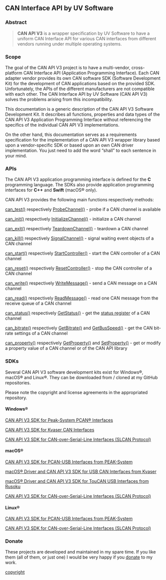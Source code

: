 ## CAN Interface API by UV Software

### Abstract

> **CAN API V3** is a wrapper specification by UV Software to have a uniform CAN Interface API for various CAN interfaces from different vendors running under multiple operating systems.

### Scope

The goal of the CAN API V3 project is to have a multi-vendor, cross-platform CAN Interface API (Application Programming Interface). Each CAN adapter vendor provides its own CAN software SDK (Software Development Kit) for the development of CAN applications based on the provided SDK. Unfortunately, the APIs of the different manufacturers are not compatible with each other. The CAN Interface API by UV Software (CAN API V3) solves the problems arising from this incompatibility.

This documentation is a generic description of the CAN API V3 Software Development Kit. It describes all functions, properties and data types of the CAN API V3 Application Programming Interface without referencing the specifics of the individual CAN API V3 implementations.

On the other hand, this documentation serves as a requirements specification for the implementation of a CAN API V3 wrapper library based upon a vendor-specific SDK or based upon an own CAN driver implementation. You just need to add the word “shall” to each sentence in your mind.

### APIs

The CAN API V3 application programming interface is defined for the **C** programming language.
The SDKs also provide application programming interfaces for **C++** and **Swift** (macOS&reg; only).

CAN API V3 provides the following main functions respectively methods:

[can_test()](/reference/can_test#can_test) respectively [ProbeChannel()](/reference/can_test#probechannel) - probe if a CAN channel is available

[can_init()](/reference/can_init#can_init) respectively [InitializeChannel()](/reference/can_init#initializechannel) - initialize a CAN channel

[can_exit()](/reference/can_exit#can_exit) respectively [TeardownChannel()](/reference/can_exit#teardownchannel) - teardown a CAN channel

[can_kill()](/reference/can_kill#can_kill) respectively [SignalChannel()](/reference/can_kill#signalchannel) - signal waiting event objects of a CAN channel

[can_start()](/reference/can_start#can_start) respectively [StartController()](/reference/can_start#startcontroller) - start the CAN controller of a CAN channel

[can_reset()](/reference/can_reset#can_reset) respectively [ResetController()](/reference/can_reset#resetcontroller) - stop the CAN controller of a CAN channel

[can_write()](/reference/can_write#can_write) respectively [WriteMessage()](/reference/can_write#writemessage) - send a CAN message on a CAN channel

[can_read()](/reference/can_read#can_read) respectively [ReadMessage()](/reference/can_read#readmessage) - read one CAN message from the receive queue of a CAN channel

[can_status()](/reference/can_status#can_status) respectively [GetStatus()](/reference/can_status#getstatus) - get the [status register](/reference/status_register#name) of a CAN channel

[can_bitrate()](/reference/can_bitrate#can_bitrate) respectively [GetBitrate()](/reference/can_bitrate#getbitrate) and [GetBusSpeed()](/reference/can_bitrate#getbusspeed) - get the CAN bit-rate settings of a CAN channel

[can_property()](/reference/can_property#can_property) respectively [GetProperty()](/reference/can_property#getproperty) and [SetProperty()](/reference/can_property#setproperty) - get or modify a property value of a CAN channel or of the CAN API library

### SDKs

Several CAN API V3 software development kits exist for Windows&reg;, macOS&reg; and Linux&reg;. They can be downloaded from / cloned at my GitHub repositories.

Please note the copyright and license agreements in the appropriated repository.

#### Windows&reg;

[CAN API V3 SDK for Peak-System PCAN® Interfaces](https://github.com/uv-software/PCANBasic-Wrapper)

[CAN API V3 SDK for Kvaser CAN Interfaces](https://github.com/uv-software/KvaserCAN-Wrapper)

[CAN API V3 SDK for CAN-over-Serial-Line Interfaces (SLCAN Protocol)](https://github.com/uv-software/SerialCAN)

#### macOS&reg;

[CAN API V3 SDK for PCAN-USB Interfaces from PEAK-System](https://github.com/mac-can/PCBUSB-Wrapper)

[macOS® Driver and CAN API V3 SDK for USB CAN Interfaces from Kvaser](https://github.com/mac-can/KvaserCAN-Library)

[macOS® Driver and CAN API V3 SDK for TouCAN USB Interfaces from Rusoku](https://github.com/mac-can/RusokuCAN.dylib)

[CAN API V3 SDK for CAN-over-Serial-Line Interfaces (SLCAN Protocol)](https://github.com/mac-can/SerialCAN)

#### Linux&reg;

[CAN API V3 SDK for PCAN-USB Interfaces from PEAK-System](https://github.com/mac-can/PCBUSB-Wrapper)

[CAN API V3 SDK for CAN-over-Serial-Line Interfaces (SLCAN Protocol)](https://github.com/mac-can/SerialCAN)

### Donate

These projects are developed and maintained in my spare time.
If you like them (all of them, or just one) I would be very happy if you [donate](https://github.com/sponsors/mac-can) to my work.


[copyright](/copyright.md ':include')
